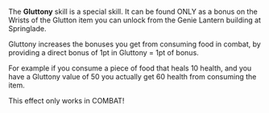 ---
---
The **Gluttony** skill is a special skill. It can be found ONLY as a bonus on the Wrists of the Glutton item you can unlock from the Genie Lantern building at Springlade.

Gluttony increases the bonuses you get from consuming food in combat, by providing a direct bonus of 1pt in Gluttony = 1pt of bonus.

For example if you consume a piece of food that heals 10 health, and you have a Gluttony value of 50 you actually get 60 health from consuming the item.

This effect only works in COMBAT!